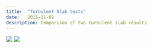 ```yaml
---
title:  "Turbulent Slab tests"
date:   2015-11-02
description: Comparison of two turbulent slab results 
---
```


<img style="float: left; margin-right: 5px;" src="{{ site.url }}assets/images/old_slab_test.png">
<img style="float: left; margin-right: 5px;" src="{{ site.url }}assets/images/new_slab_test.png">


